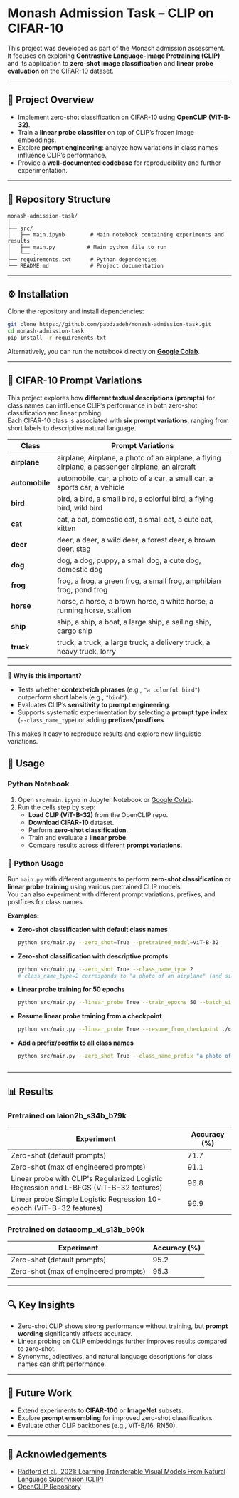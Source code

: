 # Monash Admission Task – CLIP on CIFAR-10

This project was developed as part of the Monash admission assessment.  
It focuses on exploring **Contrastive Language-Image Pretraining (CLIP)** and its application to **zero-shot image classification** and **linear probe evaluation** on the CIFAR-10 dataset.

---

## 📌 Project Overview

- Implement zero-shot classification on CIFAR-10 using **OpenCLIP (ViT-B-32)**.
- Train a **linear probe classifier** on top of CLIP’s frozen image embeddings.
- Explore **prompt engineering**: analyze how variations in class names influence CLIP’s performance.
- Provide a **well-documented codebase** for reproducibility and further experimentation.

---

## 📂 Repository Structure

```
monash-admission-task/
│
├── src/
│   ├── main.ipynb        # Main notebook containing experiments and results
│   ├── main.py          # Main python file to run
│   └── ...
├── requirements.txt      # Python dependencies
└── README.md             # Project documentation
```

---

## ⚙️ Installation

Clone the repository and install dependencies:

```bash
git clone https://github.com/pabdzadeh/monash-admission-task.git
cd monash-admission-task
pip install -r requirements.txt
```

Alternatively, you can run the notebook directly on **[Google Colab](https://colab.research.google.com/github/pabdzadeh/monash-admission-task/blob/main/src/main.ipynb#scrollTo=2fg_4ktaTmj_)**.

---

## 📝 CIFAR-10 Prompt Variations

This project explores how **different textual descriptions (prompts)** for class names can influence CLIP’s performance in both zero-shot classification and linear probing.  
Each CIFAR-10 class is associated with **six prompt variations**, ranging from short labels to descriptive natural language.  

| Class       | Prompt Variations                                                                 |
|-------------|-----------------------------------------------------------------------------------|
| **airplane**   | airplane, Airplane, a photo of an airplane, a flying airplane, a passenger airplane, an aircraft |
| **automobile** | automobile, car, a photo of a car, a small car, a sports car, a vehicle        |
| **bird**       | bird, a bird, a small bird, a colorful bird, a flying bird, wild bird          |
| **cat**        | cat, a cat, domestic cat, a small cat, a cute cat, kitten                      |
| **deer**       | deer, a deer, a wild deer, a forest deer, a brown deer, stag                   |
| **dog**        | dog, a dog, puppy, a small dog, a cute dog, domestic dog                       |
| **frog**       | frog, a frog, a green frog, a small frog, amphibian frog, pond frog            |
| **horse**      | horse, a horse, a brown horse, a white horse, a running horse, stallion         |
| **ship**       | ship, a ship, a boat, a large ship, a sailing ship, cargo ship                 |
| **truck**      | truck, a truck, a large truck, a delivery truck, a heavy truck, lorry          |

---

📌 **Why is this important?**  
- Tests whether **context-rich phrases** (e.g., `"a colorful bird"`) outperform short labels (e.g., `"bird"`).  
- Evaluates CLIP’s **sensitivity to prompt engineering**.  
- Supports systematic experimentation by selecting a **prompt type index** (`--class_name_type`) or adding **prefixes/postfixes**.  

This makes it easy to reproduce results and explore new linguistic variations.

## 🚀 Usage
### Python Notebook 
1. Open `src/main.ipynb` in Jupyter Notebook or [Google Colab](https://colab.research.google.com/github/pabdzadeh/monash-admission-task/blob/main/src/main.ipynb#scrollTo=2fg_4ktaTmj_).
2. Run the cells step by step:
   - **Load CLIP (ViT-B-32)** from the OpenCLIP repo.
   - **Download CIFAR-10** dataset.
   - Perform **zero-shot classification**.
   - Train and evaluate a **linear probe**.
   - Compare results across different **prompt variations**.

### 🚀 Python Usage

Run `main.py` with different arguments to perform **zero-shot classification** or **linear probe training** using various pretrained CLIP models.  
You can also experiment with different prompt variations, prefixes, and postfixes for class names.

**Examples:**

- **Zero-shot classification with default class names**  
  ```bash
  python src/main.py --zero_shot=True --pretrained_model=ViT-B-32
- **Zero-shot classification with descriptive prompts**  
  ```bash
  python src/main.py --zero_shot True --class_name_type 2
  # class_name_type=2 corresponds to "a photo of an airplane" (and similar for all classes)

- **Linear probe training for 50 epochs**
   ```bash
   python src/main.py --linear_probe True --train_epochs 50 --batch_size 64 --pretrained_model ViT-B-32

- **Resume linear probe training from a checkpoint**
   ```bash
   python src/main.py --linear_probe True --resume_from_checkpoint ./checkpoints/ckpt.pth

- **Add a prefix/postfix to all class names**
   ```bash
   python src/main.py --zero_shot True --class_name_prefix "a photo of " --class_name_postfix " in CIFAR-10"



---

## 📊 Results
### Pretrained on laion2b_s34b_b79k
| Experiment                                                                               | Accuracy (%) |
|------------------------------------------------------------------------------------------|--------------|
| Zero-shot (default prompts)                                                              | 71.7         |
| Zero-shot (max of engineered prompts)                                                    | 91.1         |
| Linear probe  with CLIP's Regularized Logistic Regression and L-BFGS (ViT-B-32 features) | 96.8         |
| Linear probe Simple Logistic Regression 10-epoch (ViT-B-32 features)                     | 96.9         |

### Pretrained on datacomp_xl_s13b_b90k
| Experiment                                                                               | Accuracy (%) |
|------------------------------------------------------------------------------------------|--------------|
| Zero-shot (default prompts)                                                              | 95.2         |
| Zero-shot (max of engineered prompts)                                                    | 95.3         |


---

## 🔍 Key Insights

- Zero-shot CLIP shows strong performance without training, but **prompt wording** significantly affects accuracy.
- Linear probing on CLIP embeddings further improves results compared to zero-shot.
- Synonyms, adjectives, and natural language descriptions for class names can shift performance.

---

## 📌 Future Work

- Extend experiments to **CIFAR-100** or **ImageNet** subsets.
- Explore **prompt ensembling** for improved zero-shot classification.
- Evaluate other CLIP backbones (e.g., ViT-B/16, RN50).

---

## 🤝 Acknowledgements

- [Radford et al., 2021: Learning Transferable Visual Models From Natural Language Supervision (CLIP)](https://arxiv.org/abs/2103.00020)  
- [OpenCLIP Repository](https://github.com/mlfoundations/open_clip)
